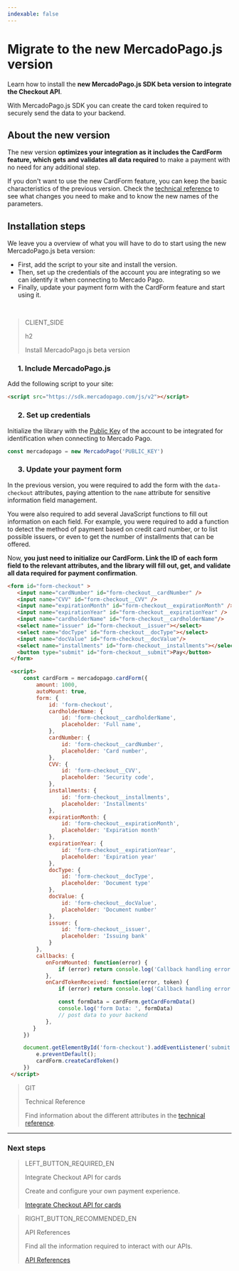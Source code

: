 ```yaml
---
indexable: false  
---
```


# Migrate to the new MercadoPago.js version

Learn how to install the **new MercadoPago.js SDK beta version to integrate the Checkout API**. 

With MercadoPago.js SDK you can create the card token required to securely send the data to your backend.

## About the new version

The new version **optimizes your integration as it includes the CardForm feature, which gets and validates all data required** to make a payment with no need for any additional step.

If you don't want to use the new CardForm feature, you can keep the basic characteristics of the previous version. Check the [technical reference](https://github.com/mercadopago/sdk-js) to see what changes you need to make and to know the new names of the parameters.


## Installation steps

We leave you a overview of what you will have to do to start using the new MercadoPago.js beta version:

* First, add the script to your site and install the version. 
* Then, set up the credentials of the account you are integrating so we can identify it when connecting to Mercado Pago.
* Finally, update your payment form with the CardForm feature and start using it.

<br>

> CLIENT_SIDE
>
> h2
>
> Install MercadoPago.js beta version

### &nbsp;&nbsp;&nbsp;&nbsp;&nbsp;&nbsp;1. Include MercadoPago.js

Add the following script to your site:

```html
<script src="https://sdk.mercadopago.com/js/v2"></script>
```

### &nbsp;&nbsp;&nbsp;&nbsp;&nbsp;&nbsp;2. Set up credentials

Initialize the library with the [Public Key]([FAKER][CREDENTIALS][URL]) of the account to be integrated for identification when connecting to Mercado Pago.

```javascript
const mercadopago = new MercadoPago('PUBLIC_KEY')
```

### &nbsp;&nbsp;&nbsp;&nbsp;&nbsp;&nbsp;3. Update your payment form

In the previous version, you were required to add the form with the `data-checkout` attributes, paying attention to the `name` attribute for sensitive information field management. 

You were also required to add several JavaScript functions to fill out information on each field.  For example, you were required to add a function to detect the method of payment based on credit card number, or to list possible issuers, or even to get the number of installments that can be offered.

Now, **you just need to initialize our CardForm. Link the ID of each form field to the relevant attributes, and the library will fill out, get, and validate all data required for payment confirmation**.

```html
<form id="form-checkout" >
   <input name="cardNumber" id="form-checkout__cardNumber" />
   <input name="CVV" id="form-checkout__CVV" />
   <input name="expirationMonth" id="form-checkout__expirationMonth" />
   <input name="expirationYear" id="form-checkout__expirationYear" />
   <input name="cardholderName" id="form-checkout__cardholderName"/>
   <select name="issuer" id="form-checkout__issuer"></select>
   <select name="docType" id="form-checkout__docType"></select>
   <input name="docValue" id="form-checkout__docValue"/>
   <select name="installments" id="form-checkout__installments"></select>
   <button type="submit" id="form-checkout__submit">Pay</button>
 </form>

 <script>
     const cardForm = mercadopago.cardForm({
         amount: 1000,
         autoMount: true,
         form: {
             id: 'form-checkout',
             cardholderName: {
                 id: 'form-checkout__cardholderName',
                 placeholder: 'Full name',
             },
             cardNumber: {
                 id: 'form-checkout__cardNumber',
                 placeholder: 'Card number',
             },
             CVV: {
                 id: 'form-checkout__CVV',
                 placeholder: 'Security code',
             },
             installments: {
                 id: 'form-checkout__installments',
                 placeholder: 'Installments'
             },
             expirationMonth: {
                 id: 'form-checkout__expirationMonth',
                 placeholder: 'Expiration month'
             },
             expirationYear: {
                 id: 'form-checkout__expirationYear',
                 placeholder: 'Expiration year'
             },
             docType: {
                 id: 'form-checkout__docType',
                 placeholder: 'Document type'
             },
             docValue: {
                 id: 'form-checkout__docValue',
                 placeholder: 'Document number'
             },
             issuer: {
                 id: 'form-checkout__issuer',
                 placeholder: 'Issuing bank'
             }
         },
         callbacks: {
            onFormMounted: function(error) {
                if (error) return console.log('Callback handling error ', error);
            },
            onCardTokenReceived: function(error, token) {
                if (error) return console.log('Callback handling error ', error);

                const formData = cardForm.getCardFormData()
                console.log('form Data: ', formData)
                // post data to your backend
            },
        }
     })

     document.getElementById('form-checkout').addEventListener('submit', function(e) {
         e.preventDefault();
         cardForm.createCardToken()
     })
 </script>
```

> GIT
> 
> Technical Reference
> 
> Find information about the different attributes in the [technical reference](https://github.com/mercadopago/sdk-js).

---
### Next steps

> LEFT_BUTTON_REQUIRED_EN
>
> Integrate Checkout API for cards
>
> Create and configure your own payment experience.
>
> [Integrate Checkout API for cards](https://www.mercadopago[FAKER][URL][DOMAIN]/developers/en/guides/online-payments/checkout-api/receiving-payment-by-card/)


> RIGHT_BUTTON_RECOMMENDED_EN
>
> API References
>
> Find all the information required to interact with our APIs.
>
> [API References](https://www.mercadopago[FAKER[URL][DOMAIN]/developers/en/reference)
